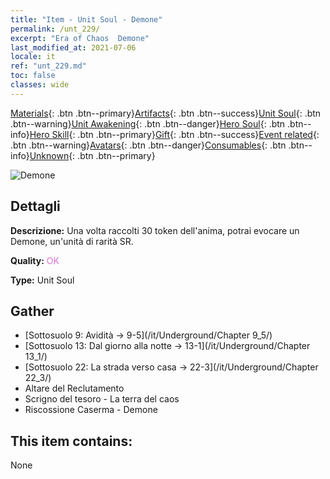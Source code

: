 ```yaml
---
title: "Item - Unit Soul - Demone"
permalink: /unt_229/
excerpt: "Era of Chaos  Demone"
last_modified_at: 2021-07-06
locale: it
ref: "unt_229.md"
toc: false
classes: wide
---
```

 [Materials](/ItemsIT/){: .btn .btn--primary}[Artifacts](/ItemsIT/Artifacts/){: .btn .btn--success}[Unit Soul](/ItemsIT/UnitSoul/){: .btn .btn--warning}[Unit Awakening](/ItemsIT/UnitAwakening/){: .btn .btn--danger}[Hero Soul](/ItemsIT/HeroSoul/){: .btn .btn--info}[Hero Skill](/ItemsIT/HeroSkill/){: .btn .btn--primary}[Gift](/ItemsIT/Gift/){: .btn .btn--success}[Event related](/ItemsIT/Events/){: .btn .btn--warning}[Avatars](/ItemsIT/Avatars/){: .btn .btn--danger}[Consumables](/ItemsIT/Consumables/){: .btn .btn--info}[Unknown](/ItemsIT/Unknown/){: .btn .btn--primary}

 ![Demone](/images/u/ti_changjiaoemo.jpg)

## Dettagli
 **Descrizione:** Una volta raccolti 30 token dell'anima, potrai evocare un Demone, un'unità di rarità SR.

 **Quality:** <span style="color: #DA70D6">OK</span>

 **Type:** Unit Soul

## Gather

*    [Sottosuolo 9: Avidità -> 9-5](/it/Underground/Chapter 9_5/) 
*    [Sottosuolo 13: Dal giorno alla notte -> 13-1](/it/Underground/Chapter 13_1/) 
*    [Sottosuolo 22: La strada verso casa -> 22-3](/it/Underground/Chapter 22_3/) 
*    Altare del Reclutamento 
*    Scrigno del tesoro - La terra del caos 
*    Riscossione Caserma - Demone 

## This item contains:

  None

